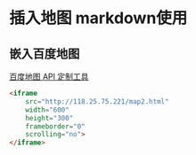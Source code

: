 # 插入地图 markdown使用

## 嵌入百度地图

[百度地图 API 定制工具](http://api.map.baidu.com/lbsapi/creatmap/index.html)

```html
<iframe
    src="http://118.25.75.221/map2.html" 
    width="600" 
    height="300" 
    frameborder="0" 
    scrolling="no">
</iframe>
```

